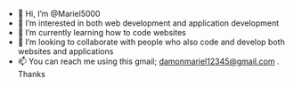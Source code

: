 - 👋 Hi, I’m @Mariel5000
- 👀 I’m interested in both web development and application development
- 🌱 I’m currently learning how to code websites
- 💞️ I’m looking to collaborate with people who also code and develop both websites and applications
- 📫 You can reach me using this gmail; damonmariel12345@gmail.com . Thanks
